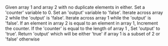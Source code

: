 Given array 1 and array 2 with no duplicate elements in either.
Set a 'counter' variable to 0.
Set an 'output' variable to 'false'.
    Iterate across array 2 while the 'output' is 'false'.
        Iterate across array 1 while the 'output' is 'false'.
            If an element in array 2 is equal to an element in array 1,
                Increment the counter.
                If the 'counter' is equal to the length of array 1 ,
                    Set 'output' to 'true'.
Return 'output' which will be either 'true' if array 1 is a subset of 2 or 'false' otherwise
